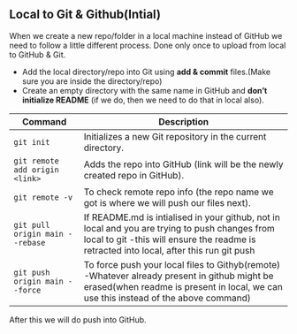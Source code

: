 ## Local to Git & Github(Intial)

When we create a new repo/folder in a local machine instead of GitHub we need to follow a little different process.
Done only once to upload from local to GitHub & Git.

* Add the local directory/repo into Git using **add & commit** files.(Make sure you are inside the directory/repo)
* Create an empty directory with the same name in GitHub and **don’t initialize README** (if we do, then we need to do that in local also).

| Command                        | Description                                                                            |
| ------------------------------ | -------------------------------------------------------------------------------------- |
| `git init`                     | Initializes a new Git repository in the current directory.                             |
| `git remote add origin <link>` | Adds the repo into GitHub (link will be the newly created repo in GitHub).             |
| `git remote -v`                | To check remote repo info (the repo name we got is where we will push our files next). |
| `git pull origin main --rebase`         | If README.md is intialised in your github, not in local and you are trying to push changes from local to git -this will ensure the readme is retracted into local, after this run git push|
| `git push origin main --force`         | To force push your local files to Githyb(remote) -Whatever already present in github might be erased(when readme is present in local, we can use this instead of the above command) |

After this we will do push into GitHub.
